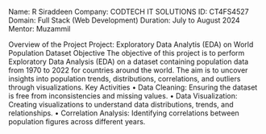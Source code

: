 Name: R Siraddeen
Company: CODTECH IT SOLUTIONS
ID: CT4FS4527
Domain: Full Stack (Web Development)
Duration: July to August 2024
Mentor: Muzammil

  
Overview of the Project
Project: Exploratory Data Analytis (EDA) on World Population Dataset
Objective
The objective of this project is to perform Exploratory Data Analysis (EDA) on a dataset containing population data
from 1970 to 2022 for countries around the world. The aim is to uncover insights into population trends, distributions,
correlations, and outliers through visualizations.
Key Activities
• Data Cleaning: Ensuring the dataset is free from inconsistencies and missing values.
• Data Visualization: Creating visualizations to understand data distributions, trends, and relationships.
• Correlation Analysis: Identifying correlations between population figures across different years.
